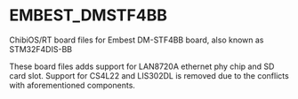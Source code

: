EMBEST_DMSTF4BB
===============

ChibiOS/RT board files for Embest DM-STF4BB board, also known as STM32F4DIS-BB

These board files adds support for LAN8720A ethernet phy chip and SD card slot.
Support for CS4L22 and LIS302DL is removed due to the conflicts with aforementioned components.

